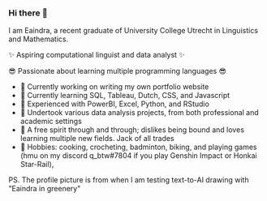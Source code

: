 ### Hi there 👋

I am Eaindra, a recent graduate of University College Utrecht in Linguistics and Mathematics. 

✨ Aspiring computational linguist and data analyst ✨ 

😎 Passionate about learning multiple programming languages 😎

- 🔭 Currently working on writing my own portfolio website
- 🌱 Currently learning SQL, Tableau, Dutch, CSS, and Javascript
- 💪 Experienced with PowerBI, Excel, Python, and RStudio
- 🤔 Undertook various data analysis projects, from both professional and academic settings 
- 🍃 A free spirit through and through; dislikes being bound and loves learning multiple new fields. Jack of all trades
- 🍔 Hobbies: cooking, crocheting, badminton, biking, and playing games (hmu on my discord q_btw#7804 if you play Genshin Impact or Honkai Star-Rail),

PS. The profile picture is from when I am testing text-to-AI drawing with "Eaindra in greenery"
